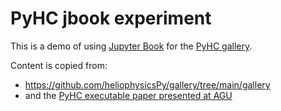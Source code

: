 # PyHC jbook experiment

This is a demo of using [Jupyter Book](https://jupyterbook.org/) for the [PyHC gallery](https://github.com/heliophysicsPy/gallery).

Content is copied from:
- https://github.com/heliophysicsPy/gallery/tree/main/gallery
- and the [PyHC executable paper presented at AGU](https://agu.confex.com/agu/fm21/meetingapp.cgi/Paper/911907)
